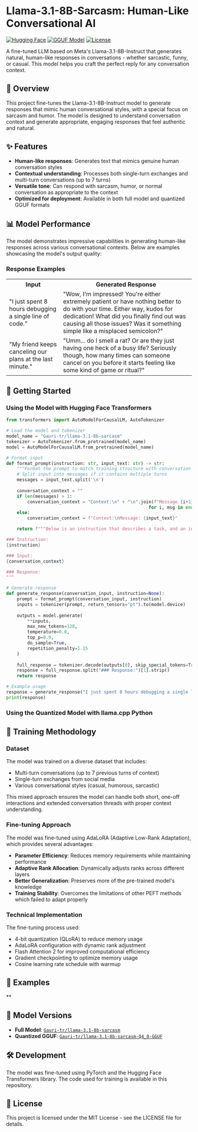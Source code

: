 # Llama-3.1-8B-Sarcasm: Human-Like Conversational AI

[![Hugging Face](https://img.shields.io/badge/🤗%20Hugging%20Face-Gauri--tr%2Fllama--3.1--8b--sarcasm-blue)](https://huggingface.co/Gauri-tr/llama-3.1-8b-sarcasm)
[![GGUF Model](https://img.shields.io/badge/🤗%20GGUF-Gauri--tr%2Fllama--3.1--8b--sarcasm--Q4__0--GGUF-green)](https://huggingface.co/Gauri-tr/llama-3.1-8b-sarcasm-Q4_0-GGUF)
[![License](https://img.shields.io/badge/License-MIT-yellow.svg)](https://opensource.org/licenses/MIT)

A fine-tuned LLM based on Meta's Llama-3.1-8B-Instruct that generates natural, human-like responses in conversations - whether sarcastic, funny, or casual. This model helps you craft the perfect reply for any conversation context.

## 🌟 Overview

This project fine-tunes the Llama-3.1-8B-Instruct model to generate responses that mimic human conversational styles, with a special focus on sarcasm and humor. The model is designed to understand conversation context and generate appropriate, engaging responses that feel authentic and natural.

## ✨ Features

- **Human-like responses**: Generates text that mimics genuine human conversation styles
- **Contextual understanding**: Processes both single-turn exchanges and multi-turn conversations (up to 7 turns)
- **Versatile tone**: Can respond with sarcasm, humor, or normal conversation as appropriate to the context
- **Optimized for deployment**: Available in both full model and quantized GGUF formats

## 📊 Model Performance

The model demonstrates impressive capabilities in generating human-like responses across various conversational contexts. Below are examples showcasing the model's output quality:

### Response Examples

<table>
  <tr>
    <th>Input</th>
    <th>Generated Response</th>
  </tr>
  <tr>
    <td>"I just spent 8 hours debugging a single line of code."</td>
    <td>"Wow, I'm impressed! You're either extremely patient or have nothing better to do with your time. Either way, kudos for dedication! What did you finally find out was causing all those issues? Was it something simple like a misplaced semicolon?"</td>
  </tr>
  <tr>
    <td>"My friend keeps canceling our plans at the last minute."</td>
    <td>"Umm... do I smell a rat? Or are they just having one heck of a busy life? Seriously though, how many times can someone cancel on you before it starts feeling like some kind of game or ritual?"</td>
  </tr>
</table>


## 🚀 Getting Started

### Using the Model with Hugging Face Transformers

```python
from transformers import AutoModelForCausalLM, AutoTokenizer

# Load the model and tokenizer
model_name = "Gauri-tr/llama-3.1-8b-sarcasm"
tokenizer = AutoTokenizer.from_pretrained(model_name)
model = AutoModelForCausalLM.from_pretrained(model_name)

# Format input
def format_prompt(instruction: str, input_text: str) -> str:
    """Format the prompt to match training structure with conversation context"""
    # Split input into messages if it contains multiple turns
    messages = input_text.split('\n')
    
    conversation_context = ""
    if len(messages) > 1:
        conversation_context = "Context:\n" + "\n".join(f"Message {i+1}: {msg.strip()}" 
                                                      for i, msg in enumerate(messages))
    else:
        conversation_context = f"Context:\nMessage: {input_text}"

    return f"""Below is an instruction that describes a task, and an input that provides further context. Write a response that appropriately completes the request.

### Instruction:
{instruction}

### Input:
{conversation_context}

### Response:
"""

# Generate response
def generate_response(conversation_input, instruction=None):
    prompt = format_prompt(conversation_input, instruction)
    inputs = tokenizer(prompt, return_tensors="pt").to(model.device)
    
    outputs = model.generate(
        **inputs,
        max_new_tokens=128,
        temperature=0.8,
        top_p=0.9,
        do_sample=True,
        repetition_penalty=1.15
    )
    
    full_response = tokenizer.decode(outputs[0], skip_special_tokens=True)
    response = full_response.split("### Response:")[1].strip()
    return response

# Example usage
response = generate_response("I just spent 8 hours debugging a single line of code.")
print(response)
```

### Using the Quantized Model with llama.cpp Python


## 📝 Training Methodology

### Dataset

The model was trained on a diverse dataset that includes:
- Multi-turn conversations (up to 7 previous turns of context)
- Single-turn exchanges from social media
- Various conversational styles (casual, humorous, sarcastic)

This mixed approach ensures the model can handle both short, one-off interactions and extended conversation threads with proper context understanding.

### Fine-tuning Approach

The model was fine-tuned using AdaLoRA (Adaptive Low-Rank Adaptation), which provides several advantages:

- **Parameter Efficiency**: Reduces memory requirements while maintaining performance
- **Adaptive Rank Allocation**: Dynamically adjusts ranks across different layers
- **Better Generalization**: Preserves more of the pre-trained model's knowledge
- **Training Stability**: Overcomes the limitations of other PEFT methods which failed to adapt properly

### Technical Implementation

The fine-tuning process used:
- 4-bit quantization (QLoRA) to reduce memory usage
- AdaLoRA configuration with dynamic rank adjustment
- Flash Attention 2 for improved computational efficiency
- Gradient checkpointing to optimize memory usage
- Cosine learning rate schedule with warmup

## 📸 Examples

**

## 🔧 Model Versions

- **Full Model**: [`Gauri-tr/llama-3.1-8b-sarcasm`](https://huggingface.co/Gauri-tr/llama-3.1-8b-sarcasm)
- **Quantized GGUF**: [`Gauri-tr/llama-3.1-8b-sarcasm-Q4_0-GGUF`](https://huggingface.co/Gauri-tr/llama-3.1-8b-sarcasm-Q4_0-GGUF)

## 🛠️ Development

The model was fine-tuned using PyTorch and the Hugging Face Transformers library. The code used for training is available in this repository.

## 📄 License

This project is licensed under the MIT License - see the LICENSE file for details.



